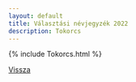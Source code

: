 ```yaml
---
layout: default
title: Választási névjegyzék 2022
description: Tokorcs
---
```


{% include Tokorcs.html %}

[Vissza](./)